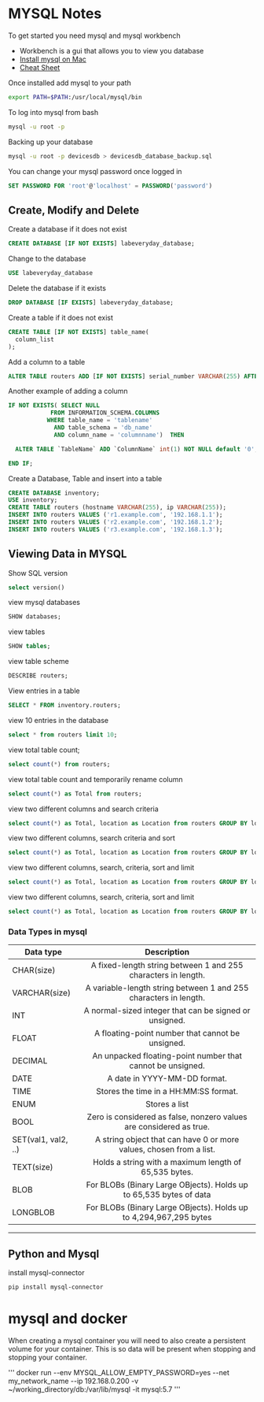 # MYSQL Notes

To get started you need mysql and mysql workbench
- Workbench is a gui that allows you to view you database
- [Install mysql on Mac](https://dev.mysql.com/doc/refman/8.0/en/osx-installation-pkg.html)
- [Cheat Sheet](https://www.mysqltutorial.org/mysql-cheat-sheet.aspx)

Once installed add mysql to your path
```bash
export PATH=$PATH:/usr/local/mysql/bin
```

To log into mysql from bash
```bash
mysql -u root -p
```

Backing up your database
```bash
mysql -u root -p devicesdb > devicesdb_database_backup.sql
```

You can change your mysql password once logged in
```sql
SET PASSWORD FOR 'root'@'localhost' = PASSWORD('password')
```

## Create, Modify and Delete 

Create a database if it does not exist

```sql
CREATE DATABASE [IF NOT EXISTS] labeveryday_database;
```

Change to the database

```sql
USE labeveryday_database
```

Delete the database if it exists

```sql
DROP DATABASE [IF EXISTS] labeveryday_database;
```

Create a table if it does not exist

```sql
CREATE TABLE [IF NOT EXISTS] table_name(
  column_list
);
```

Add a column to a table

```sql
ALTER TABLE routers ADD [IF NOT EXISTS] serial_number VARCHAR(255) AFTER hostname;
```

Another example of adding a column

```sql
IF NOT EXISTS( SELECT NULL
            FROM INFORMATION_SCHEMA.COLUMNS
           WHERE table_name = 'tablename'
             AND table_schema = 'db_name'
             AND column_name = 'columnname')  THEN

  ALTER TABLE `TableName` ADD `ColumnName` int(1) NOT NULL default '0';

END IF;
```

Create a Database, Table and insert into a table

```sql
CREATE DATABASE inventory;
USE inventory;
CREATE TABLE routers (hostname VARCHAR(255), ip VARCHAR(255));
INSERT INTO routers VALUES ('r1.example.com', '192.168.1.1');
INSERT INTO routers VALUES ('r2.example.com', '192.168.1.2');
INSERT INTO routers VALUES ('r3.example.com', '192.168.1.3');
```


## Viewing Data in MYSQL

Show SQL version

```sql
select version()
```

view mysql databases

```sql
SHOW databases;
```

view tables

```sql
SHOW tables;
```

view table scheme

```sql
DESCRIBE routers;
```

View entries in a table

```sql
SELECT * FROM inventory.routers;
```

view 10 entries in the database
```sql
select * from routers limit 10;
```

view total table count;
```sql
select count(*) from routers;
```

view total table count and temporarily rename column
```sql
select count(*) as Total from routers;
```

view two different columns and search criteria
```sql
select count(*) as Total, location as Location from routers GROUP BY location;
```

view two different columns, search criteria and sort
```sql
select count(*) as Total, location as Location from routers GROUP BY location ORDER BY Total;
```

view two different columns, search, criteria, sort and limit
```sql
select count(*) as Total, location as Location from routers GROUP BY location ORDER BY Total desc limit 10;
```

view two different columns, search, criteria, sort and limit
```sql
select count(*) as Total, location as Location from routers GROUP BY location HAVING Total >= 50 Order by Total Desc;
```

### Data Types in mysql

| Data type           | Description                                                           |
| -------------       |:-------------:                                                        |
| CHAR(size)          | A fixed-length string between 1 and 255 characters in length.         |
| VARCHAR(size)       | A variable-length string between 1 and 255 characters in length.      |
| INT                 | A normal-sized integer that can be signed or unsigned.                |
| FLOAT               | A floating-point number that cannot be unsigned.                      |
| DECIMAL             | An unpacked floating-point number that cannot be unsigned.            |
| DATE                | A date in YYYY-MM-DD format.                                          |
| TIME                | Stores the time in a HH:MM:SS format.                                 |
| ENUM                | Stores a list                                                         |
| BOOL                | Zero is considered as false, nonzero values are considered as true.   |
| SET(val1, val2, ..) | A string object that can have 0 or more values, chosen from a list.   |
| TEXT(size)          | Holds a string with a maximum length of 65,535 bytes.                 |
| BLOB                | For BLOBs (Binary Large OBjects). Holds up to 65,535 bytes of data    |
| LONGBLOB            | For BLOBs (Binary Large OBjects). Holds up to 4,294,967,295 bytes     |

___

## Python and Mysql

install mysql-connector
```bash
pip install mysql-connector
```

# mysql and docker

When creating a mysql container you will need to also create a persistent volume for your container. This is so data will be present when stopping and stopping your container.

'''
docker run --env MYSQL_ALLOW_EMPTY_PASSWORD=yes --net my_network_name --ip 192.168.0.200 -v ~/working_directory/db:/var/lib/mysql -it mysql:5.7
'''